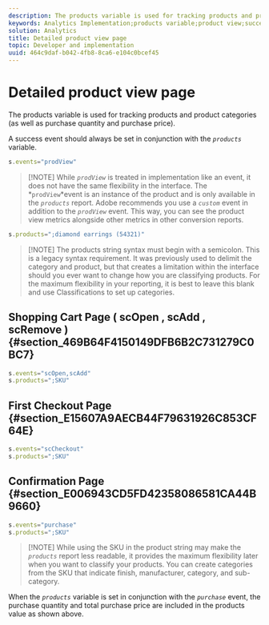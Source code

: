 ```yaml
---
description: The products variable is used for tracking products and product categories (as well as purchase quantity and purchase price).
keywords: Analytics Implementation;products variable;product view;success event
solution: Analytics
title: Detailed product view page
topic: Developer and implementation
uuid: 464c9daf-b042-4fb8-8ca6-e104c0bcef45
---
```


# Detailed product view page

The products variable is used for tracking products and product categories (as well as purchase quantity and purchase price).

 A success event should always be set in conjunction with the *`products`* variable.

```js
s.events="prodView"
```

> [!NOTE] While *`prodView`* is treated in implementation like an event, it does not have the same flexibility in the interface. The *`prodView`*event is an instance of the product and is only available in the *`products`* report. Adobe recommends you use a *`custom`* event in addition to the *`prodView`* event. This way, you can see the product view metrics alongside other metrics in other conversion reports.

```js
s.products=";diamond earrings (54321)"
```

> [!NOTE] The products string syntax must begin with a semicolon. This is a legacy syntax requirement. It was previously used to delimit the category and product, but that creates a limitation within the interface should you ever want to change how you are classifying products. For the maximum flexibility in your reporting, it is best to leave this blank and use Classifications to set up categories.

## Shopping Cart Page ( scOpen , scAdd , scRemove ) {#section_469B64F4150149DFB6B2C731279C0BC7}

```js
s.events="scOpen,scAdd"
s.products=";SKU"
```

## First Checkout Page {#section_E15607A9AECB44F79631926C853CF64E}

```js
s.events="scCheckout"
s.products=";SKU"
```

## Confirmation Page {#section_E006943CD5FD42358086581CA44B9660}

```js
s.events="purchase"
s.products=";SKU"
```

> [!NOTE] While using the SKU in the product string may make the *`products`* report less readable, it provides the maximum flexibility later when you want to classify your products. You can create categories from the SKU that indicate finish, manufacturer, category, and sub-category.

When the *`products`* variable is set in conjunction with the *`purchase`* event, the purchase quantity and total purchase price are included in the products value as shown above.

